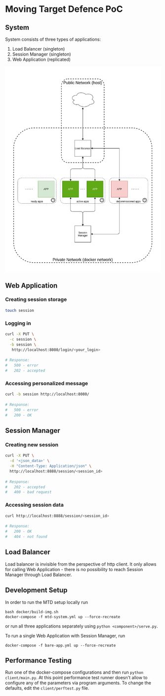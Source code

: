 # Moving Target Defence PoC

## System

System consists of three types of applications:

1. Load Balancer (singleton)
1. Session Manager (singleton)
1. Web Application (replicated)

![System Architecture](doc/system.png)

## Web Application

### Creating session storage

```bash
touch session
```

### Logging in

```bash
curl -X PUT \
  -c session \
  -b session \
   http://localhost:8080/login/<your_login>
   
# Response: 
#   500 - error 
#   202 - accepted
```

### Accessing personalized message

```bash
curl -b session http://localhost:8080/

# Response: 
#   500 - error 
#   200 - OK
```

## Session Manager

### Creating new session

```bash
curl -X PUT \
  -d '<json_data>' \
  -H "Content-Type: Application/json" \
  http://localhost:8888/session/<session_id>
  
# Response: 
#   202 - accepted
#   400 - bad request
```

### Accessing session data

```bash
curl http://localhost:8888/session/<session_id>

# Response: 
#   200 - OK
#   404 - not found
```

## Load Balancer

Load balancer is invisible from the perspective of http client.
It only allows for calling Web Application - there is no possibility to reach Session Manager through Load Balancer.

## Development Setup

In order to run the MTD setup locally run 

```
bash docker/build-img.sh
docker-compose -f mtd-system.yml up --force-recreate
```

or run all three applications separately using `python <component>/serve.py`.

To run a single Web Application with Session Manager, run

```
docker-compose -f bare-app.yml up --force-recreate
```

## Performance Testing

Run one of the docker-compose configurations and then run `python client/main.py`.
At this point performance test runner doesn't allow to configure any of the parameters via program arguments.
To change the defaults, edit the `client/perftest.py` file.
